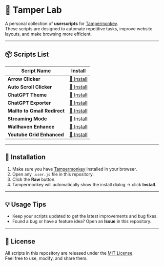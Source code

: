 # 🐒 Tamper Lab

A personal collection of **userscripts** for [Tampermonkey](https://www.tampermonkey.net/).  
These scripts are designed to automate repetitive tasks, improve website layouts, and make browsing more efficient.

---

## 📦 Scripts List

| Script Name                  | Install                                                                                            |
| ---------------------------- | -------------------------------------------------------------------------------------------------- |
| **Arrow Clicker**            | [🔗 Install](https://github.com/Ryas-Yusenda/tamper-kit/raw/main/arrow-clicker)                    |
| **Auto Scroll Clicker**      | [🔗 Install](https://github.com/Ryas-Yusenda/tamper-kit/raw/main/auto-scroll-clicker)              |
| **ChatGPT Theme**            | [🔗 Install](https://github.com/Ryas-Yusenda/tamper-kit/raw/main/chat-gpt-theme.user.js)           |
| **ChatGPT Exporter**         | [🔗 Install](https://update.greasyfork.org/scripts/456055/ChatGPT%20Exporter.user.js)              |
| **Mailto to Gmail Redirect** | [🔗 Install](https://github.com/Ryas-Yusenda/tamper-kit/raw/main/mailto-to-gmail-redirect.user.js) |
| **Streaming Mode**           | [🔗 Install](https://github.com/Ryas-Yusenda/tamper-kit/raw/main/streaming-mode)                   |
| **Wallhaven Enhance**        | [🔗 Install](https://github.com/Ryas-Yusenda/tamper-kit/raw/main/wallhaven-enhance.user.js)        |
| **Youtube Grid Enhanced**    | [🔗 Install](https://github.com/Ryas-Yusenda/tamper-kit/raw/main/youtube-grid-enhanced.user.js)    |

---

## 🚀 Installation

1. Make sure you have [Tampermonkey](https://www.tampermonkey.net/) installed in your browser.
2. Open any `.user.js` file in this repository.
3. Click the **Raw** button.
4. Tampermonkey will automatically show the install dialog → click **Install**.

---

## 💡 Usage Tips

- Keep your scripts updated to get the latest improvements and bug fixes.
- Found a bug or have a feature idea? Open an **Issue** in this repository.

---

## 📜 License

All scripts in this repository are released under the [MIT License](LICENSE).  
Feel free to use, modify, and share them.
